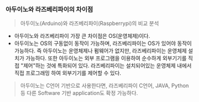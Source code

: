 ### 아두이노와 라즈베리파이의 차이점 

> 아두이노(Arduino)와 라즈베리파이(Raspberrypi)의 비교 분석
- 아두이노와 라즈베리파이 가장 큰 차이점은 OS(운영체제)이다.
- 아두이노는 OS의 구동없이 동작이 가능하며, 라즈베리파이는 OS가 있어야 동작이 가능하다. 즉 아두이노는 운영체제나 펌웨어가 없지만, 라즈베리파이는 운영체제 설치가 가능하다. 또한 아두이노는 외부 프로그램을 이용하여 순수하게 외부기기를 직접 "제어"하는 것에 특화되어 있다. 라즈베리파이는 설치되어있는 운영체제 내에서 직접 프로그래밍 하여 외부기기를 제어할 수 있다. 



> 아두이노는 C언어 기반으로 사용한다면, 라즈베리파이 C언어, JAVA, Python 등 다른 Software 기반 application도 확정 가능하다. 

